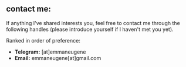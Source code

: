 ## contact me:

If anything I've shared interests you, feel free to contact me through the following handles (please introduce yourself if I haven't met you yet).

Ranked in order of preference:

- **Telegram:** [at]emmaneugene
- **Email:** emmaneugene[at]gmail.com
